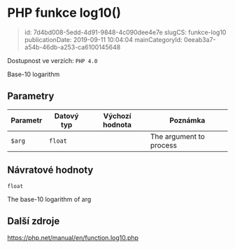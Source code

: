 PHP funkce log10()
================================

> id: 7d4bd008-5edd-4d91-9848-4c090dee4e7e
> slugCS: funkce-log10
> publicationDate: 2019-09-11 10:04:04
> mainCategoryId: 0eeab3a7-a54b-46db-a253-ca6100145648

Dostupnost ve verzích: `PHP 4.0`

Base-10 logarithm


Parametry
--------------

| Parametr | Datový typ | Výchozí hodnota | Poznámka |
|-----|-----|-----|-----|
| `$arg` | `float` |  | The argument to process |


Návratové hodnoty
----------------

`float`

The base-10 logarithm of arg

Další zdroje
------------

https://php.net/manual/en/function.log10.php
